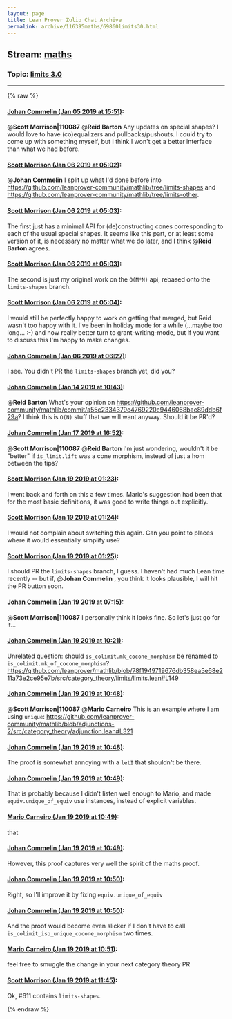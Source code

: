 ```yaml
---
layout: page
title: Lean Prover Zulip Chat Archive 
permalink: archive/116395maths/69860limits30.html
---
```


## Stream: [maths](index.html)
### Topic: [limits 3.0](69860limits30.html)

---


{% raw %}
#### [ Johan Commelin (Jan 05 2019 at 15:51)](https://leanprover.zulipchat.com/#narrow/stream/116395-maths/topic/limits%203.0/near/154475866):
@**Scott Morrison|110087** @**Reid Barton** Any updates on special shapes? I would love to have (co)equalizers and pullbacks/pushouts. I could try to come up with something myself, but I think I won't get a better interface than what we had before.

#### [ Scott Morrison (Jan 06 2019 at 05:02)](https://leanprover.zulipchat.com/#narrow/stream/116395-maths/topic/limits%203.0/near/154499328):
@**Johan Commelin** I split up what I'd done before into https://github.com/leanprover-community/mathlib/tree/limits-shapes and https://github.com/leanprover-community/mathlib/tree/limits-other.

#### [ Scott Morrison (Jan 06 2019 at 05:03)](https://leanprover.zulipchat.com/#narrow/stream/116395-maths/topic/limits%203.0/near/154499344):
The first just has a minimal API for (de)constructing cones corresponding to each of the usual special shapes. It seems like this part, or at least some version of it, is necessary no matter what we do later, and I think @**Reid Barton** agrees.

#### [ Scott Morrison (Jan 06 2019 at 05:03)](https://leanprover.zulipchat.com/#narrow/stream/116395-maths/topic/limits%203.0/near/154499346):
The second is just my original work on the `O(M*N)` api, rebased onto the `limits-shapes` branch.

#### [ Scott Morrison (Jan 06 2019 at 05:04)](https://leanprover.zulipchat.com/#narrow/stream/116395-maths/topic/limits%203.0/near/154499390):
I would still be perfectly happy to work on getting that merged, but Reid wasn't too happy with it. I've been in holiday mode for a while (...maybe too long... :-) and now really better turn to grant-writing-mode, but if you want to discuss this I'm happy to make changes.

#### [ Johan Commelin (Jan 06 2019 at 06:27)](https://leanprover.zulipchat.com/#narrow/stream/116395-maths/topic/limits%203.0/near/154501854):
I see. You didn't PR the `limits-shapes` branch yet, did you?

#### [ Johan Commelin (Jan 14 2019 at 10:43)](https://leanprover.zulipchat.com/#narrow/stream/116395-maths/topic/limits%203.0/near/155072768):
@**Reid Barton** What's your opinion on https://github.com/leanprover-community/mathlib/commit/a55e2334379c4769220e9446068bac89ddb6f29a? I think this is `O(N)` stuff that we will want anyway. Should it be PR'd?

#### [ Johan Commelin (Jan 17 2019 at 16:52)](https://leanprover.zulipchat.com/#narrow/stream/116395-maths/topic/limits%203.0/near/155345833):
@**Scott Morrison|110087** @**Reid Barton**  I'm just wondering, wouldn't it be "better" if `is_limit.lift` was a cone morphism, instead of just a hom between the tips?

#### [ Scott Morrison (Jan 19 2019 at 01:23)](https://leanprover.zulipchat.com/#narrow/stream/116395-maths/topic/limits%203.0/near/156411010):
I went back and forth on this a few times. Mario's suggestion had been that for the most basic definitions, it was good to write things out explicitly.

#### [ Scott Morrison (Jan 19 2019 at 01:24)](https://leanprover.zulipchat.com/#narrow/stream/116395-maths/topic/limits%203.0/near/156411078):
I would not complain about switching this again. Can you point to places where it would essentially simplify use?

#### [ Scott Morrison (Jan 19 2019 at 01:25)](https://leanprover.zulipchat.com/#narrow/stream/116395-maths/topic/limits%203.0/near/156411125):
I should PR the `limits-shapes` branch, I guess. I haven't had much Lean time recently -- but if, @**Johan Commelin** , you think it looks plausible, I will hit the PR button soon.

#### [ Johan Commelin (Jan 19 2019 at 07:15)](https://leanprover.zulipchat.com/#narrow/stream/116395-maths/topic/limits%203.0/near/156423791):
@**Scott Morrison|110087** I personally think it looks fine. So let's just go for it...

#### [ Johan Commelin (Jan 19 2019 at 10:21)](https://leanprover.zulipchat.com/#narrow/stream/116395-maths/topic/limits%203.0/near/156429529):
Unrelated question: should `is_colimit.mk_cocone_morphism` be renamed to `is_colimit.mk_of_cocone_morphism`?
https://github.com/leanprover/mathlib/blob/78f1949719676db358ea5e68e211a73e2ce95e7b/src/category_theory/limits/limits.lean#L149

#### [ Johan Commelin (Jan 19 2019 at 10:48)](https://leanprover.zulipchat.com/#narrow/stream/116395-maths/topic/limits%203.0/near/156430349):
@**Scott Morrison|110087** @**Mario Carneiro** This is an example where I am using `unique`: https://github.com/leanprover-community/mathlib/blob/adjunctions-2/src/category_theory/adjunction.lean#L321

#### [ Johan Commelin (Jan 19 2019 at 10:48)](https://leanprover.zulipchat.com/#narrow/stream/116395-maths/topic/limits%203.0/near/156430354):
The proof is somewhat annoying with a `letI` that shouldn't be there.

#### [ Johan Commelin (Jan 19 2019 at 10:49)](https://leanprover.zulipchat.com/#narrow/stream/116395-maths/topic/limits%203.0/near/156430366):
That is probably because I didn't listen well enough to Mario, and made `equiv.unique_of_equiv` use instances, instead of explicit variables.

#### [ Mario Carneiro (Jan 19 2019 at 10:49)](https://leanprover.zulipchat.com/#narrow/stream/116395-maths/topic/limits%203.0/near/156430367):
that

#### [ Johan Commelin (Jan 19 2019 at 10:49)](https://leanprover.zulipchat.com/#narrow/stream/116395-maths/topic/limits%203.0/near/156430368):
However, this proof captures very well the spirit of the maths proof.

#### [ Johan Commelin (Jan 19 2019 at 10:50)](https://leanprover.zulipchat.com/#narrow/stream/116395-maths/topic/limits%203.0/near/156430420):
Right, so I'll improve it by fixing `equiv.unique_of_equiv`

#### [ Johan Commelin (Jan 19 2019 at 10:50)](https://leanprover.zulipchat.com/#narrow/stream/116395-maths/topic/limits%203.0/near/156430425):
And the proof would become even slicker if I don't have to call `is_colimit_iso_unique_cocone_morphism` two times.

#### [ Mario Carneiro (Jan 19 2019 at 10:51)](https://leanprover.zulipchat.com/#narrow/stream/116395-maths/topic/limits%203.0/near/156430432):
feel free to smuggle the change in your next category theory PR

#### [ Scott Morrison (Jan 19 2019 at 11:45)](https://leanprover.zulipchat.com/#narrow/stream/116395-maths/topic/limits%203.0/near/156432390):
Ok, #611 contains `limits-shapes`.


{% endraw %}
